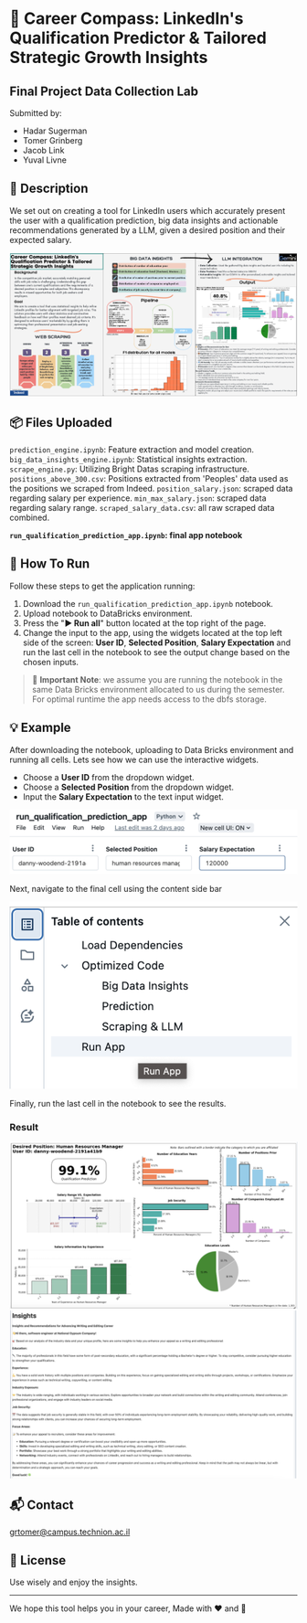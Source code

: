 
# 🚀 Career Compass: LinkedIn's Qualification Predictor & Tailored Strategic Growth Insights 

## Final Project Data Collection Lab

Submitted by:
- Hadar Sugerman
- Tomer Grinberg
- Jacob Link
- Yuval Livne

## 📝 Description
We set out on creating a tool for LinkedIn users which accurately present the user with a qualification prediction, big data insights and actionable recommendations generated by a LLM, given a desired position and their expected salary. 

![poster png](poster_png.png)

## 📦 Files Uploaded 
`prediction_engine.ipynb`: Feature extraction and model creation. 
`big_data_insights_engine.ipynb`:  Statistical insights extraction.
`scrape_engine.py`:  Utilizing Bright Datas scraping infrastructure.
`positions_above_300.csv`:  Positions extracted from 'Peoples' data used as the positions we scraped from Indeed.
`position_salary.json`:  scraped data regarding salary per experience.
`min_max_salary.json`:  scraped data regarding salary range.
`scraped_salary_data.csv`:  all raw scraped data combined.

**`run_qualification_prediction_app.ipynb`:  final app notebook**

## 🏃 How To Run
Follow these steps to get the application running: 
1. Download the `run_qualification_prediction_app.ipynb` notebook.
2. Upload notebook to DataBricks environment.
3. Press the "**▶️ Run all**" button located at the top right of the page.
4. Change the input to the app, using the widgets located at the top left side of the screen: **User ID**, **Selected Position**, **Salary Expectation** and run the last cell in the notebook to see the output change based on the chosen inputs.
> 🔔 **Important Note**:
>  we assume you are running the notebook in the same Data Bricks environment allocated to us during the semester. For optimal runtime the app needs access to the dbfs storage.

## 💡 Example
 After downloading the notebook, uploading to Data Bricks environment and running all cells. Lets see how we can use the interactive widgets. 
 * Choose a **User ID** from the dropdown widget.
 * Choose a **Selected Position** from the dropdown widget.
 * Input the **Salary Expectation** to the text input widget.

![widgets png](widgets.png)

Next, navigate to the final cell using the content side bar

![poster png](content_table.png)

Finally, run the last cell in the notebook to see the results.

### Result
![dashboard](dashboard_example.png)
![llm](llm_insights_example.png)

## 📬 Contact

grtomer@campus.technion.ac.il

## 📃 License

Use wisely and enjoy the insights.

----------

We hope this tool helps you in your career,
Made with ❤️ and 🍕
